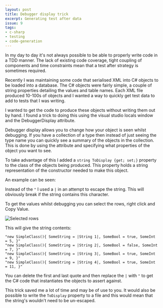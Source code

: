 ```yaml
---
layout: post
title: Debugger display trick
excerpt: Generating test after data
issue: 9
tags: 
- c-sharp
- testing
- code-generation
---
```


In my day to day it's not always possible to be able to properly write code in a TDD manner. The lack of existing code coverage, tight coupling of components and time constraints mean that a test after strategy is sometimes required.

Recently I was maintaining some code that serialised XML into C# objects to be loaded into a database. The C# objects were fairly simple, a couple of string properties detailing the values and table names. Each XML file produced 10-100s of objects and I wanted a way to quickly get test data to add to tests that I was writing.

I wanted to get the code to produce these objects without writing them out by hand. I found a trick to doing this using the visual studio locals window and the DebuggerDisplay attribute.

Debugger display allows you to change how your object is seen whilst debugging. If you have a collection of a type then instead of just seeing the type name you can quickly see a summary of the objects in the collection. This is done by using the attribute and specifying what properties of the object you want to see.

To take advantage of this I added a `string ToDisplay {get; set;}` property to the class of the objects being produced. This property holds a string representation of the constructor needed to make this object.

An example can be seen:


Instead of the `"` I used a `|` in an attempt to escape the string. This will obviously break if the string contains this character.

To get the values whilst debugging you can select the rows, right click and Copy Value. 

![Selected rows](/images/selected_local_window.png)

This will give the string contents:

```
"new SimpleClass(){ SomeString = |String 1|, SomeBool = true, SomeInt = 5, }"
"new SimpleClass(){ SomeString = |String 2|, SomeBool = false, SomeInt = 7, }"
"new SimpleClass(){ SomeString = |String 3|, SomeBool = true, SomeInt = 9, }"
"new SimpleClass(){ SomeString = |String 4|, SomeBool = true, SomeInt = 11, }"
```

You can delete the first and last quote and then replace the `|` with `"` to get the C# code that instantiates the objects to assert against.

This trick saved me a lot of time and may be of use to you. It would also be possible to write the `ToDisplay` property to a file and this would mean that the string's wouldn't need to be un-escaped.
